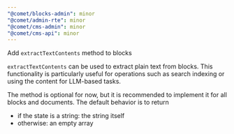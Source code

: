 ```yaml
---
"@comet/blocks-admin": minor
"@comet/admin-rte": minor
"@comet/cms-admin": minor
"@comet/cms-api": minor
---
```


Add `extractTextContents` method to blocks

`extractTextContents` can be used to extract plain text from blocks. This functionality is particularly useful for operations such as search indexing or using the content for LLM-based tasks.

The method is optional for now, but it is recommended to implement it for all blocks and documents. The default behavior is to return

-   if the state is a string: the string itself
-   otherwise: an empty array
